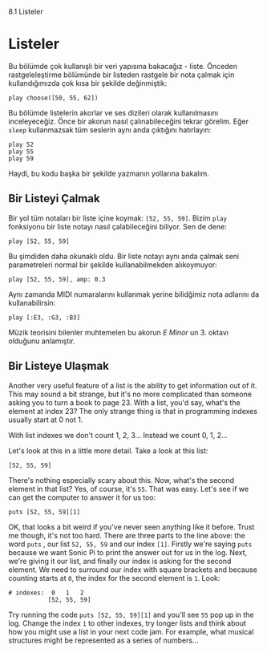 8.1 Listeler

# Listeler

Bu bölümde çok kullanışlı bir veri yapısına bakacağız - liste.
Önceden rastgeleleştirme bölümünde bir listeden rastgele bir nota 
çalmak için kullandığımızda çok kısa bir şekilde değinmiştik:

```
play choose([50, 55, 62])
```

Bu bölümde listelerin akorlar ve ses dizileri olarak kullanılmasını 
inceleyeceğiz. Önce bir akorun nasıl çalınabileceğini tekrar görelim. 
Eğer `sleep` kullanmazsak tüm seslerin aynı anda çıktığını hatırlayın:

```
play 52
play 55
play 59
```

Haydi, bu kodu başka bir şekilde yazmanın yollarına bakalım.

## Bir Listeyi Çalmak

Bir yol tüm notaları bir liste içine koymak: `[52, 55, 59]`. Bizim `play` 
fonksiyonu bir liste notayı nasıl çalabileceğini biliyor. Sen de dene:

```
play [52, 55, 59]
```

Bu şimdiden daha okunaklı oldu. Bir liste notayı aynı anda çalmak 
seni parametreleri normal bir şekilde kullanabilmekden alıkoymuyor:

```
play [52, 55, 59], amp: 0.3
```

Aynı zamanda MIDI numaralarını kullanmak yerine bilidğimiz nota adlarını 
da kullanabilirsin:

```
play [:E3, :G3, :B3]
```

Müzik teorisini bilenler muhtemelen bu akorun *E Minor* un 3. oktavı 
olduğunu anlamıştır.

## Bir Listeye Ulaşmak

Another very useful feature of a list is the ability to get information
out of it. This may sound a bit strange, but it's no more complicated
than someone asking you to turn a book to page 23. With a list, you'd
say, what's the element at index 23? The only strange thing is that in
programming indexes usually start at 0 not 1. 

With list indexes we don't count 1, 2, 3... Instead we count 0, 1, 2...

Let's look at this in a little more detail. Take a look at this list:

```
[52, 55, 59]
```

There's nothing especially scary about this. Now, what's the second
element in that list? Yes, of course, it's `55`. That was easy. Let's
see if we can get the computer to answer it for us too:

```
puts [52, 55, 59][1]
```

OK, that looks a bit weird if you've never seen anything like it
before. Trust me though, it's not too hard. There are three parts to the
line above: the word `puts` , our list `52, 55, 59` and our index
`[1]`. Firstly we're saying `puts` because we want Sonic Pi to print the
answer out for us in the log. Next, we're giving it our list, and
finally our index is asking for the second element. We need to surround
our index with square brackets and because counting starts at `0`, the
index for the second element is `1`. Look:

```
# indexes:  0   1   2
           [52, 55, 59]
```

Try running the code `puts [52, 55, 59][1]` and you'll see `55` pop up
in the log. Change the index `1` to other indexes, try longer lists and
think about how you might use a list in your next code jam. For example,
what musical structures might be represented as a series of numbers...





